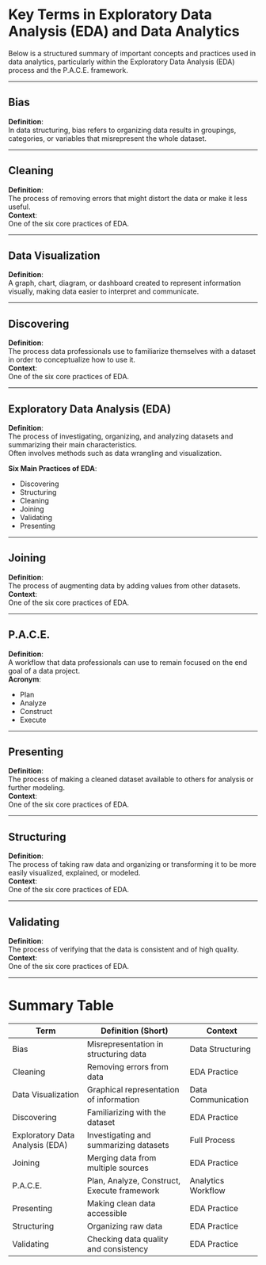 # Key Terms in Exploratory Data Analysis (EDA) and Data Analytics

Below is a structured summary of important concepts and practices used in data analytics, particularly within the Exploratory Data Analysis (EDA) process and the P.A.C.E. framework.

---

## Bias

**Definition**:  
In data structuring, bias refers to organizing data results in groupings, categories, or variables that misrepresent the whole dataset.

---

## Cleaning

**Definition**:  
The process of removing errors that might distort the data or make it less useful.  
**Context**:  
One of the six core practices of EDA.

---

## Data Visualization

**Definition**:  
A graph, chart, diagram, or dashboard created to represent information visually, making data easier to interpret and communicate.

---

## Discovering

**Definition**:  
The process data professionals use to familiarize themselves with a dataset in order to conceptualize how to use it.  
**Context**:  
One of the six core practices of EDA.

---

## Exploratory Data Analysis (EDA)

**Definition**:  
The process of investigating, organizing, and analyzing datasets and summarizing their main characteristics.  
Often involves methods such as data wrangling and visualization.

**Six Main Practices of EDA**:
- Discovering
- Structuring
- Cleaning
- Joining
- Validating
- Presenting

---

## Joining

**Definition**:  
The process of augmenting data by adding values from other datasets.  
**Context**:  
One of the six core practices of EDA.

---

## P.A.C.E.

**Definition**:  
A workflow that data professionals can use to remain focused on the end goal of a data project.  
**Acronym**:
- Plan
- Analyze
- Construct
- Execute

---

## Presenting

**Definition**:  
The process of making a cleaned dataset available to others for analysis or further modeling.  
**Context**:  
One of the six core practices of EDA.

---

## Structuring

**Definition**:  
The process of taking raw data and organizing or transforming it to be more easily visualized, explained, or modeled.  
**Context**:  
One of the six core practices of EDA.

---

## Validating

**Definition**:  
The process of verifying that the data is consistent and of high quality.  
**Context**:  
One of the six core practices of EDA.

---

# Summary Table

| Term              | Definition (Short)                                           | Context                          |
|-------------------|---------------------------------------------------------------|----------------------------------|
| Bias              | Misrepresentation in structuring data                        | Data Structuring                 |
| Cleaning          | Removing errors from data                                     | EDA Practice                     |
| Data Visualization| Graphical representation of information                      | Data Communication               |
| Discovering       | Familiarizing with the dataset                                | EDA Practice                     |
| Exploratory Data Analysis (EDA) | Investigating and summarizing datasets        | Full Process                     |
| Joining           | Merging data from multiple sources                            | EDA Practice                     |
| P.A.C.E.          | Plan, Analyze, Construct, Execute framework                   | Analytics Workflow               |
| Presenting        | Making clean data accessible                                  | EDA Practice                     |
| Structuring       | Organizing raw data                                            | EDA Practice                     |
| Validating        | Checking data quality and consistency                         | EDA Practice                     |

